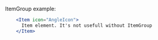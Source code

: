 ItemGroup example:

```jsx
    <Item icon="AngleIcon">
      Item element. It's not usefull without ItemGroup
    </Item>
```